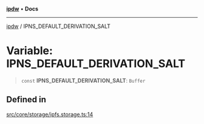 [**ipdw**](../README.md) • **Docs**

***

[ipdw](../globals.md) / IPNS\_DEFAULT\_DERIVATION\_SALT

# Variable: IPNS\_DEFAULT\_DERIVATION\_SALT

> `const` **IPNS\_DEFAULT\_DERIVATION\_SALT**: `Buffer`

## Defined in

[src/core/storage/ipfs.storage.ts:14](https://github.com/humandataincome/ipdw/blob/cffd44f47ee394d38eaa57c50e77342565775d5e/src/core/storage/ipfs.storage.ts#L14)
